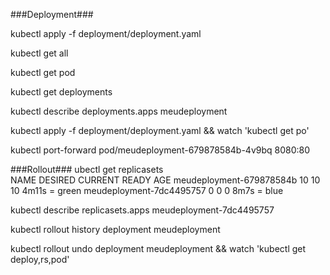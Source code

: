 ###Deployment###

kubectl apply -f deployment/deployment.yaml

kubectl get all

kubectl get pod

kubectl get deployments

kubectl describe deployments.apps meudeployment

kubectl apply -f deployment/deployment.yaml && watch 'kubectl get po'

kubectl port-forward pod/meudeployment-679878584b-4v9bq 8080:80

###Rollout###
ubectl get replicasets                                        
NAME                       DESIRED   CURRENT   READY   AGE
meudeployment-679878584b   10        10        10      4m11s = green
meudeployment-7dc4495757   0         0         0       8m7s = blue

kubectl describe replicasets.apps meudeployment-7dc4495757

kubectl rollout history deployment meudeployment

kubectl rollout undo deployment meudeployment  && watch 'kubectl get deploy,rs,pod'

